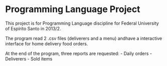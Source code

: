 # Programming Language Project
This project is for Programming Language discipline for Federal University of Espírito Santo in 2013/2.

The program read 2 .csv files (deliverers and a menu) andhave a interactive interface for home delivery food orders.

At the end of the program, three reports are requested:
	- Daily orders
	- Deliverers
	- Sold items